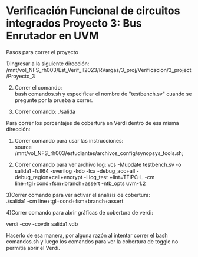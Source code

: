 # Verificación Funcional de circuitos integrados Proyecto 3: Bus Enrutador en UVM 
Pasos para correr el proyecto 

1)Ingresar a la siguiente dirección: 
/mnt/vol_NFS_rh003/Est_Verif_II2023/RVargas/3_proj/Verificacion/3_project/Proyecto_3

2) Correr el comando:  
bash comandos.sh y especificar el nombre de "testbench.sv" cuando se pregunte por la prueba a correr.

3) Correr comando: 
./salida

Para correr los porcentajes de cobertura en Verdi dentro de esa misma dirección:

1) Correr comando para usar las instrucciones:  
  source /mnt/vol_NFS_rh003/estudiantes/archivos_config/synopsys_tools.sh;

2) Correr comando para ver archivo log: 
vcs -Mupdate testbench.sv -o salida1  -full64 -sverilog  -kdb -lca -debug_acc+all -debug_region+cell+encrypt -l log_test +lint=TFIPC-L -cm line+tgl+cond+fsm+branch+assert -ntb_opts uvm-1.2

3)Correr comando para ver activar el analisis de cobertura:  
./salida1 -cm line+tgl+cond+fsm+branch+assert

4)Correr comando para abrir gráficas de cobertura de verdi: 

verdi -cov -covdir salida1.vdb


Hacerlo de esa manera, por alguna razón al intentar correr el bash comandos.sh y luego los comandos para ver la cobertura de toggle no permitía abrir el Verdi.
